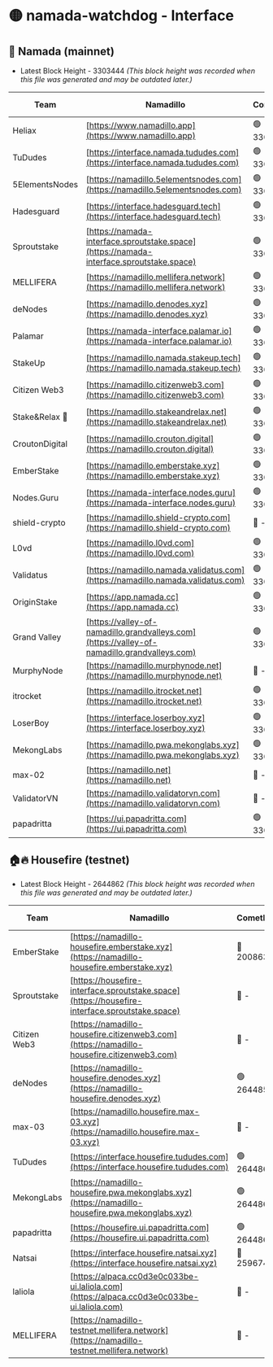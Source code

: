 # 🟡 namada-watchdog - Interface

## 🚀 Namada (mainnet)
- Latest Block Height - 3303444 *(This block height was recorded when this file was generated and may be outdated later.)*

| Team | Namadillo | CometBFT | Indexer | MASP Indexer |
|-|-|-|-|-|
| Heliax | [https://www.namadillo.app](https://www.namadillo.app) | 🟢 3303408 | 🟢 3303408 | 🟢 3303408 |
| TuDudes | [https://interface.namada.tududes.com](https://interface.namada.tududes.com) | 🟢 3303409 | 🟢 3303409 | 🟢 3303409 |
| 5ElementsNodes | [https://namadillo.5elementsnodes.com](https://namadillo.5elementsnodes.com) | 🟢 3303409 | 🟢 3303409 | 🟢 3303409 |
| Hadesguard | [https://interface.hadesguard.tech](https://interface.hadesguard.tech) | 🟢 3303410 | 🟢 3303410 | 🟢 3303409 |
| Sproutstake | [https://namada-interface.sproutstake.space](https://namada-interface.sproutstake.space) | 🟢 3303410 | 🟢 3303410 | 🟢 3303410 |
| MELLIFERA | [https://namadillo.mellifera.network](https://namadillo.mellifera.network) | 🟢 3303422 | 🟢 3303422 | 🟢 3303422 |
| deNodes | [https://namadillo.denodes.xyz](https://namadillo.denodes.xyz) | 🟢 3303422 | 🟢 3303422 | 🟢 3303422 |
| Palamar | [https://namada-interface.palamar.io](https://namada-interface.palamar.io) | 🟢 3303423 | 🟢 3303423 | 🟢 3303422 |
| StakeUp | [https://namadillo.namada.stakeup.tech](https://namadillo.namada.stakeup.tech) | 🟢 3303423 | 🟢 3303423 | 🟢 3303423 |
| Citizen Web3 | [https://namadillo.citizenweb3.com](https://namadillo.citizenweb3.com) | 🟢 3303424 | 🟢 3303424 | 🔴 - |
| Stake&Relax 🦥 | [https://namadillo.stakeandrelax.net](https://namadillo.stakeandrelax.net) | 🟢 3303426 | 🟢 3303426 | 🟢 3303426 |
| CroutonDigital | [https://namadillo.crouton.digital](https://namadillo.crouton.digital) | 🟢 3303427 | 🟢 3303427 | 🟢 3303427 |
| EmberStake | [https://namadillo.emberstake.xyz](https://namadillo.emberstake.xyz) | 🟢 3303427 | 🟢 3303427 | 🟢 3303427 |
| Nodes.Guru | [https://namada-interface.nodes.guru](https://namada-interface.nodes.guru) | 🟢 3303428 | 🟢 3303428 | 🟢 3303427 |
| shield-crypto | [https://namadillo.shield-crypto.com](https://namadillo.shield-crypto.com) | 🔴 - | 🔴 - | 🔴 - |
| L0vd | [https://namadillo.l0vd.com](https://namadillo.l0vd.com) | 🟢 3303434 | 🟢 3303433 | 🟢 3303434 |
| Validatus | [https://namadillo.namada.validatus.com](https://namadillo.namada.validatus.com) | 🟢 3303434 | 🟢 3303434 | 🟢 3303434 |
| OriginStake | [https://app.namada.cc](https://app.namada.cc) | 🟢 3303435 | 🟢 3303435 | 🟢 3303435 |
| Grand Valley | [https://valley-of-namadillo.grandvalleys.com](https://valley-of-namadillo.grandvalleys.com) | 🟢 3303436 | 🟢 3303435 | 🟢 3303436 |
| MurphyNode | [https://namadillo.murphynode.net](https://namadillo.murphynode.net) | 🔴 - | 🔴 - | 🔴 - |
| itrocket | [https://namadillo.itrocket.net](https://namadillo.itrocket.net) | 🟢 3303439 | 🟢 3303438 | 🟢 3303439 |
| LoserBoy | [https://interface.loserboy.xyz](https://interface.loserboy.xyz) | 🟢 3303439 | 🟢 3303439 | 🟢 3303439 |
| MekongLabs | [https://namadillo.pwa.mekonglabs.xyz](https://namadillo.pwa.mekonglabs.xyz) | 🟢 3303440 | 🟢 3303439 | 🟢 3303440 |
| max-02 | [https://namadillo.net](https://namadillo.net) | 🔴 - | 🔴 - | 🔴 - |
| ValidatorVN | [https://namadillo.validatorvn.com](https://namadillo.validatorvn.com) | 🔴 - | 🔴 - | 🔴 - |
| papadritta | [https://ui.papadritta.com](https://ui.papadritta.com) | 🟢 3303444 | 🟢 3303444 | 🟢 3303444 |

## 🏠🔥 Housefire (testnet)
- Latest Block Height - 2644862 *(This block height was recorded when this file was generated and may be outdated later.)*

| Team | Namadillo | CometBFT | Indexer | MASP Indexer |
|-|-|-|-|-|
| EmberStake | [https://namadillo-housefire.emberstake.xyz](https://namadillo-housefire.emberstake.xyz) | 🔴 2008636 | 🔴 - | 🔴 - |
| Sproutstake | [https://housefire-interface.sproutstake.space](https://housefire-interface.sproutstake.space) | 🔴 - | 🔴 - | 🔴 - |
| Citizen Web3 | [https://namadillo-housefire.citizenweb3.com](https://namadillo-housefire.citizenweb3.com) | 🔴 - | 🔴 - | 🔴 - |
| deNodes | [https://namadillo-housefire.denodes.xyz](https://namadillo-housefire.denodes.xyz) | 🟢 2644852 | 🟢 2644852 | 🟢 2644851 |
| max-03 | [https://namadillo.housefire.max-03.xyz](https://namadillo.housefire.max-03.xyz) | 🔴 - | 🔴 - | 🔴 - |
| TuDudes | [https://interface.housefire.tududes.com](https://interface.housefire.tududes.com) | 🟢 2644861 | 🟢 2644861 | 🟢 2644861 |
| MekongLabs | [https://namadillo-housefire.pwa.mekonglabs.xyz](https://namadillo-housefire.pwa.mekonglabs.xyz) | 🟢 2644861 | 🟢 2644861 | 🟢 2644861 |
| papadritta | [https://housefire.ui.papadritta.com](https://housefire.ui.papadritta.com) | 🟢 2644862 | 🟢 2644862 | 🟢 2644862 |
| Natsai | [https://interface.housefire.natsai.xyz](https://interface.housefire.natsai.xyz) | 🔴 2596741 | 🔴 2596741 | 🔴 2596741 |
| laliola | [https://alpaca.cc0d3e0c033be-ui.laliola.com](https://alpaca.cc0d3e0c033be-ui.laliola.com) | 🔴 - | 🔴 - | 🔴 - |
| MELLIFERA | [https://namadillo-testnet.mellifera.network](https://namadillo-testnet.mellifera.network) | 🔴 - | 🟢 2644865 | 🔴 2607259 |

